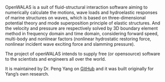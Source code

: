OpenWALAS is a suit of fluid-structural interaction software aiming to numerically calculate the motions, wave loads and hydroelastic responses of marine structures on waves, which is based on three-dimensional potential theory and mode superposition principle of elastic structures. And the velocity and pressure are respectively solved by 3D boundary element method in frequency domain and time domain, considering forward speed, multi-body and nonlinear factors (nonlinear hydrostatic restoring force, nonlinear incident wave exciting force and slamming pressure). 

The project of openWALAS intends to supply free (or opensource) software to the scientists and engineers all over the world.

It is maintained by Dr. Peng Yang on <a href="https://github.com/openWALAS/openWALAS.github.io">GitHub</a> and it was built originally for Yang’s own research.
